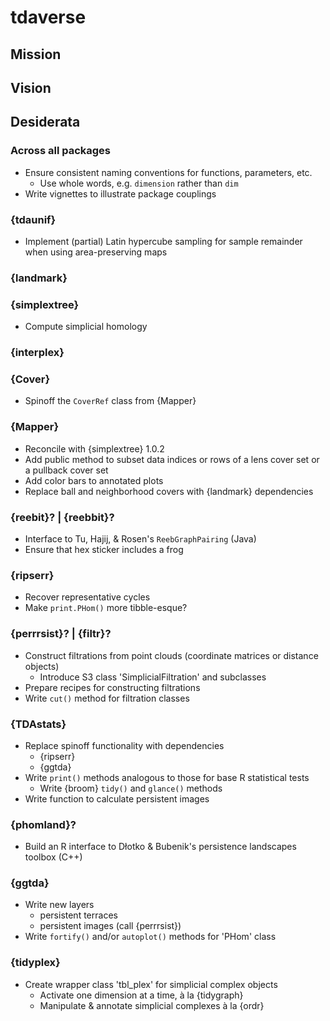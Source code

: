 # tdaverse

## Mission



## Vision



## Desiderata

### Across all packages

- Ensure consistent naming conventions for functions, parameters, etc.
    - Use whole words, e.g. `dimension` rather than `dim`
- Write vignettes to illustrate package couplings

### {tdaunif}

- Implement (partial) Latin hypercube sampling for sample remainder when using area-preserving maps

### {landmark}

### {simplextree}

- Compute simplicial homology

### {interplex}

### {Cover}

- Spinoff the `CoverRef` class from {Mapper}

### {Mapper}

- Reconcile with {simplextree} 1.0.2
- Add public method to subset data indices or rows of a lens cover set or a pullback cover set
- Add color bars to annotated plots
- Replace ball and neighborhood covers with {landmark} dependencies

### {reebit}? | {reebbit}?

- Interface to Tu, Hajij, & Rosen's `ReebGraphPairing` (Java)
- Ensure that hex sticker includes a frog

### {ripserr}

- Recover representative cycles
- Make `print.PHom()` more tibble-esque?

### {perrrsist}? | {filtr}?

- Construct filtrations from point clouds (coordinate matrices or distance objects)
    - Introduce S3 class 'SimplicialFiltration' and subclasses
- Prepare recipes for constructing filtrations
- Write `cut()` method for filtration classes

### {TDAstats}

- Replace spinoff functionality with dependencies
    - {ripserr}
    - {ggtda}
- Write `print()` methods analogous to those for base R statistical tests
    - Write {broom} `tidy()` and `glance()` methods
- Write function to calculate persistent images

### {phomland}?

- Build an R interface to Dłotko & Bubenik's persistence landscapes toolbox (C++)

### {ggtda}

- Write new layers
    - persistent terraces
    - persistent images (call {perrrsist})
- Write `fortify()` and/or `autoplot()` methods for 'PHom' class

### {tidyplex}

- Create wrapper class 'tbl_plex' for simplicial complex objects
    - Activate one dimension at a time, à la {tidygraph}
    - Manipulate & annotate simplicial complexes à la {ordr}
